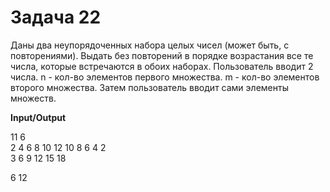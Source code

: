 # Задача 22

Даны два неупорядоченных набора целых чисел (может быть, с
повторениями). Выдать без повторений в порядке возрастания все те числа, которые
встречаются в обоих наборах.
Пользователь вводит 2 числа. n - кол-во элементов первого множества. m - кол-во
элементов второго множества. Затем пользователь вводит сами элементы множеств.

**Input/Output**

11 6                        
2 4 6 8 10 12 10 8 6 4 2                      
3 6 9 12 15 18                
 
6 12